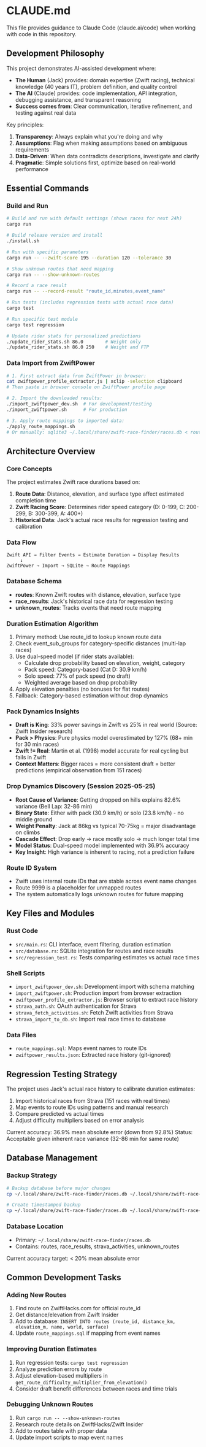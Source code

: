 # CLAUDE.md

This file provides guidance to Claude Code (claude.ai/code) when working with code in this repository.

## Development Philosophy

This project demonstrates AI-assisted development where:
- **The Human** (Jack) provides: domain expertise (Zwift racing), technical knowledge (40 years IT), problem definition, and quality control
- **The AI** (Claude) provides: code implementation, API integration, debugging assistance, and transparent reasoning
- **Success comes from**: Clear communication, iterative refinement, and testing against real data

Key principles:
1. **Transparency**: Always explain what you're doing and why
2. **Assumptions**: Flag when making assumptions based on ambiguous requirements
3. **Data-Driven**: When data contradicts descriptions, investigate and clarify
4. **Pragmatic**: Simple solutions first, optimize based on real-world performance

## Essential Commands

### Build and Run
```bash
# Build and run with default settings (shows races for next 24h)
cargo run

# Build release version and install
./install.sh

# Run with specific parameters
cargo run -- --zwift-score 195 --duration 120 --tolerance 30

# Show unknown routes that need mapping
cargo run -- --show-unknown-routes

# Record a race result
cargo run -- --record-result "route_id,minutes,event_name"

# Run tests (includes regression tests with actual race data)
cargo test

# Run specific test module
cargo test regression

# Update rider stats for personalized predictions
./update_rider_stats.sh 86.0        # Weight only
./update_rider_stats.sh 86.0 250    # Weight and FTP
```

### Data Import from ZwiftPower
```bash
# 1. First extract data from ZwiftPower in browser:
cat zwiftpower_profile_extractor.js | xclip -selection clipboard
# Then paste in browser console on ZwiftPower profile page

# 2. Import the downloaded results:
./import_zwiftpower_dev.sh  # For development/testing
./import_zwiftpower.sh      # For production

# 3. Apply route mappings to imported data:
./apply_route_mappings.sh
# Or manually: sqlite3 ~/.local/share/zwift-race-finder/races.db < route_mappings.sql
```

## Architecture Overview

### Core Concepts
The project estimates Zwift race durations based on:
1. **Route Data**: Distance, elevation, and surface type affect estimated completion time
2. **Zwift Racing Score**: Determines rider speed category (D: 0-199, C: 200-299, B: 300-399, A: 400+)
3. **Historical Data**: Jack's actual race results for regression testing and calibration

### Data Flow
```
Zwift API → Filter Events → Estimate Duration → Display Results
     ↓                            ↑
ZwiftPower → Import → SQLite → Route Mappings
```

### Database Schema
- **routes**: Known Zwift routes with distance, elevation, surface type
- **race_results**: Jack's historical race data for regression testing
- **unknown_routes**: Tracks events that need route mapping

### Duration Estimation Algorithm
1. Primary method: Use route_id to lookup known route data
2. Check event_sub_groups for category-specific distances (multi-lap races)
3. Use dual-speed model (if rider stats available):
   - Calculate drop probability based on elevation, weight, category
   - Pack speed: Category-based (Cat D: 30.9 km/h)
   - Solo speed: 77% of pack speed (no draft)
   - Weighted average based on drop probability
4. Apply elevation penalties (no bonuses for flat routes)
5. Fallback: Category-based estimation without drop dynamics

### Pack Dynamics Insights
- **Draft is King**: 33% power savings in Zwift vs 25% in real world (Source: Zwift Insider research)
- **Pack > Physics**: Pure physics model overestimated by 127% (68+ min for 30 min races)
- **Zwift != Real**: Martin et al. (1998) model accurate for real cycling but fails in Zwift
- **Context Matters**: Bigger races = more consistent draft = better predictions (empirical observation from 151 races)

### Drop Dynamics Discovery (Session 2025-05-25)
- **Root Cause of Variance**: Getting dropped on hills explains 82.6% variance (Bell Lap: 32-86 min)
- **Binary State**: Either with pack (30.9 km/h) or solo (23.8 km/h) - no middle ground
- **Weight Penalty**: Jack at 86kg vs typical 70-75kg = major disadvantage on climbs
- **Cascade Effect**: Drop early → race mostly solo → much longer total time
- **Model Status**: Dual-speed model implemented with 36.9% accuracy
- **Key Insight**: High variance is inherent to racing, not a prediction failure

### Route ID System
- Zwift uses internal route IDs that are stable across event name changes
- Route 9999 is a placeholder for unmapped routes
- The system automatically logs unknown routes for future mapping

## Key Files and Modules

### Rust Code
- `src/main.rs`: CLI interface, event filtering, duration estimation
- `src/database.rs`: SQLite integration for routes and race results
- `src/regression_test.rs`: Tests comparing estimates vs actual race times

### Shell Scripts
- `import_zwiftpower_dev.sh`: Development import with schema matching
- `import_zwiftpower.sh`: Production import from browser extraction
- `zwiftpower_profile_extractor.js`: Browser script to extract race history
- `strava_auth.sh`: OAuth authentication for Strava
- `strava_fetch_activities.sh`: Fetch Zwift activities from Strava
- `strava_import_to_db.sh`: Import real race times to database

### Data Files
- `route_mappings.sql`: Maps event names to route IDs
- `zwiftpower_results.json`: Extracted race history (git-ignored)

## Regression Testing Strategy

The project uses Jack's actual race history to calibrate duration estimates:
1. Import historical races from Strava (151 races with real times)
2. Map events to route IDs using patterns and manual research
3. Compare predicted vs actual times
4. Adjust difficulty multipliers based on error analysis

Current accuracy: 36.9% mean absolute error (down from 92.8%)
Status: Acceptable given inherent race variance (32-86 min for same route)

## Database Management

### Backup Strategy
```bash
# Backup database before major changes
cp ~/.local/share/zwift-race-finder/races.db ~/.local/share/zwift-race-finder/races.db.backup

# Create timestamped backup
cp ~/.local/share/zwift-race-finder/races.db ~/.local/share/zwift-race-finder/races_$(date +%Y%m%d).db
```

### Database Location
- Primary: `~/.local/share/zwift-race-finder/races.db`
- Contains: routes, race_results, strava_activities, unknown_routes

Current accuracy target: < 20% mean absolute error

## Common Development Tasks

### Adding New Routes
1. Find route on ZwiftHacks.com for official route_id
2. Get distance/elevation from Zwift Insider
3. Add to database: `INSERT INTO routes (route_id, distance_km, elevation_m, name, world, surface)`
4. Update `route_mappings.sql` if mapping from event names

### Improving Duration Estimates
1. Run regression tests: `cargo test regression`
2. Analyze prediction errors by route
3. Adjust elevation-based multipliers in `get_route_difficulty_multiplier_from_elevation()`
4. Consider draft benefit differences between races and time trials

### Debugging Unknown Routes
1. Run `cargo run -- --show-unknown-routes`
2. Research route details on ZwiftHacks/Zwift Insider
3. Add to routes table with proper data
4. Update import scripts to map event names